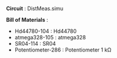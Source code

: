 **Circuit** : DistMeas.simu

**Bill of Materials** :

- Hd44780-104 : Hd44780
- atmega328-105 : atmega328
- SR04-114 : SR04 
- Potentiometer-286 : Potentiometer 1 kΩ  
 
